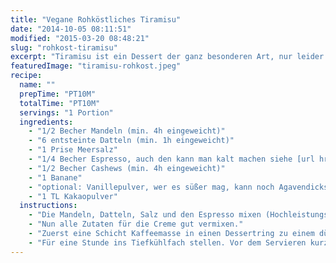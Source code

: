 ```yaml
---
title: "Vegane Rohköstliches Tiramisu"
date: "2014-10-05 08:11:51"
modified: "2015-03-20 08:48:21"
slug: "rohkost-tiramisu"
excerpt: "Tiramisu ist ein Dessert der ganz besonderen Art, nur leider weit entfernt von vegan & gesund. Das kann man ändern!"
featuredImage: "tiramisu-rohkost.jpeg"
recipe:
  name: ""
  prepTime: "PT10M"
  totalTime: "PT10M"
  servings: "1 Portion"
  ingredients:
    - "1/2 Becher Mandeln (min. 4h eingeweicht)"
    - "6 entsteinte Datteln (min. 1h eingeweicht)"
    - "1 Prise Meersalz"
    - "1/4 Becher Espresso, auch den kann man kalt machen siehe [url href=\"http://www.trashisfortossers.com/2013/06/cold-brewed-iced-coffee.html\" target=\"_blank\"]hier[/url]"
    - "1/2 Becher Cashews (min. 4h eingeweicht)"
    - "1 Banane"
    - "optional: Vanillepulver, wer es süßer mag, kann noch Agavendicksaft dazugeben"
    - "1 TL Kakaopulver"
  instructions:
    - "Die Mandeln, Datteln, Salz und den Espresso mixen (Hochleistungsmixer mit Stößel, Stabmixer oder Küchenmaschine mit Messereinsatz funktionieren gleichermaßen). Die Masse sollte noch leicht stückig sein."
    - "Nun alle Zutaten für die Creme gut vermixen."
    - "Zuerst eine Schicht Kaffeemasse in einen Dessertring zu einem dünnen Boden drücken, die Hälfte der Creme darauf geben usw."
    - "Für eine Stunde ins Tiefkühlfach stellen. Vor dem Servieren kurz antauen lassen und mit dem Kakao bestreuen."
---
```


